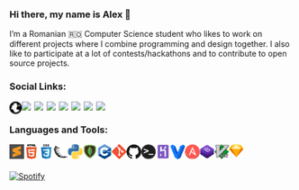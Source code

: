 ### Hi there, my name is Alex 👋

I’m a Romanian 🇷🇴 Computer Science student who likes to work on different projects where I combine programming and design together. I also like to participate at a lot of contests/hackathons and to contribute to open source projects.

### Social Links:

[<img align="left" width="22px" src="https://raw.githubusercontent.com/iconic/open-iconic/master/svg/globe.svg" />][website]
[<img align="left" width="22px" src="https://cdn.jsdelivr.net/npm/simple-icons@v3/icons/linkedin.svg" />][linkedin]
[<img align="left" width="22px" src="https://cdn.jsdelivr.net/npm/simple-icons@4.0.1/icons/medium.svg" />][medium]
[<img align="left" width="22px" src="https://cdn.jsdelivr.net/npm/simple-icons@4.0.1/icons/fedora.svg" />][pagure]
[<img align="left" width="22px" src="https://cdn.jsdelivr.net/npm/simple-icons@4.0.1/icons/dev-dot-to.svg" />][devto]
[<img align="left" width="22px" src="https://cdn.jsdelivr.net/npm/simple-icons@v3/icons/instagram.svg" />][instagram]
[<img align="left" width="22px" src="https://cdn.jsdelivr.net/npm/simple-icons@v3/icons/twitter.svg" />][twitter]
[<img align="left" width="22px" src="https://cdn.jsdelivr.net/npm/simple-icons@v3/icons/facebook.svg" />][facebook]

<br />

### Languages and Tools:

<img align="left" alt="Sublime" width="26px" src="https://raw.githubusercontent.com/alexmarginean16/alexmarginean16/main/sublime-text.svg" />
<img align="left" alt="Sublime" width="26px" src="./html.png" />
<img align="left" alt="Sublime" width="26px" src="./css3.png" />
<img align="left" alt="Sublime" width="26px" src="./flask.png" />
<img align="left" alt="Sublime" width="26px" src="./python.png" />
<img align="left" alt="Sublime" width="26px" src="./mongodb.png" />
<img align="left" alt="Sublime" width="26px" src="./C++.png" />
<img align="left" alt="Sublime" width="26px" src="./git.png" />
<img align="left" alt="Sublime" width="26px" src="./github.png" />
<img align="left" alt="Sublime" width="26px" src="./terminal.png" />
<img align="left" alt="Sublime" width="26px" src="./heorku.png" />
<img align="left" alt="Sublime" width="26px" src="./vagrant.png" />
<img align="left" alt="Sublime" width="26px" src="./ansible.png" />
<img align="left" alt="Sublime" width="26px" src="./bootstrap.png" />
<img align="left" alt="Sublime" width="26px" src="./vim.png" />
<img align="left" alt="Sublime" width="26px" src="./sketch.png" />

<br /><br />

[![Spotify](https://novatorem-git-master.alexmarginean16.vercel.app/api/spotify)](https://open.spotify.com/user/alexmarginean16)

[website]: https://alexmarginean.me
[linkedin]: https://www.linkedin.com/in/alexandrumarginean/
[medium]: https://medium.com/@alexmarginean
[pagure]: https://pagure.io/user/margi
[devto]: https://dev.to/alexmarginean16
[instagram]: https://instagram.com/alexmarginean
[twitter]: https://twitter.com/alexmarginean16
[facebook]: https://www.facebook.com/alexandru.marginean.9/

<!--
**alexmarginean16/alexmarginean16** is a ✨ _special_ ✨ repository because its `README.md` (this file) appears on your GitHub profile.

Here are some ideas to get you started:

- 🔭 I’m currently working on ...
- 🌱 I’m currently learning ...
- 👯 I’m looking to collaborate on ...
- 🤔 I’m looking for help with ...
- 💬 Ask me about ...
- 📫 How to reach me: ...
- 😄 Pronouns: ...
- ⚡ Fun fact: ...
-->

